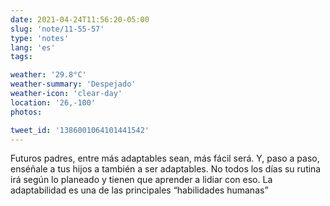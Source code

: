 ```yaml
---
date: 2021-04-24T11:56:20-05:00
slug: 'note/11-55-57'
type: 'notes'
lang: 'es'
tags:

weather: '29.8°C'
weather-summary: 'Despejado'
weather-icon: 'clear-day'
location: '26,-100'
photos:

tweet_id: '1386001064101441542'
---
```

Futuros padres, entre más adaptables sean, más fácil será. Y, paso a paso, enséñale a tus hijos a también a ser adaptables. No todos los días su rutina irá según lo planeado y tienen que aprender a lidiar con eso. La adaptabilidad es una de las principales “habilidades humanas”